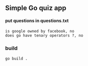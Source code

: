 ## Simple Go quiz app 

#### put questions in questions.txt 

```txt
is google owned by facebook, no
does go have tenary operators ?, no
```

### build 

```sh
go build .
```

